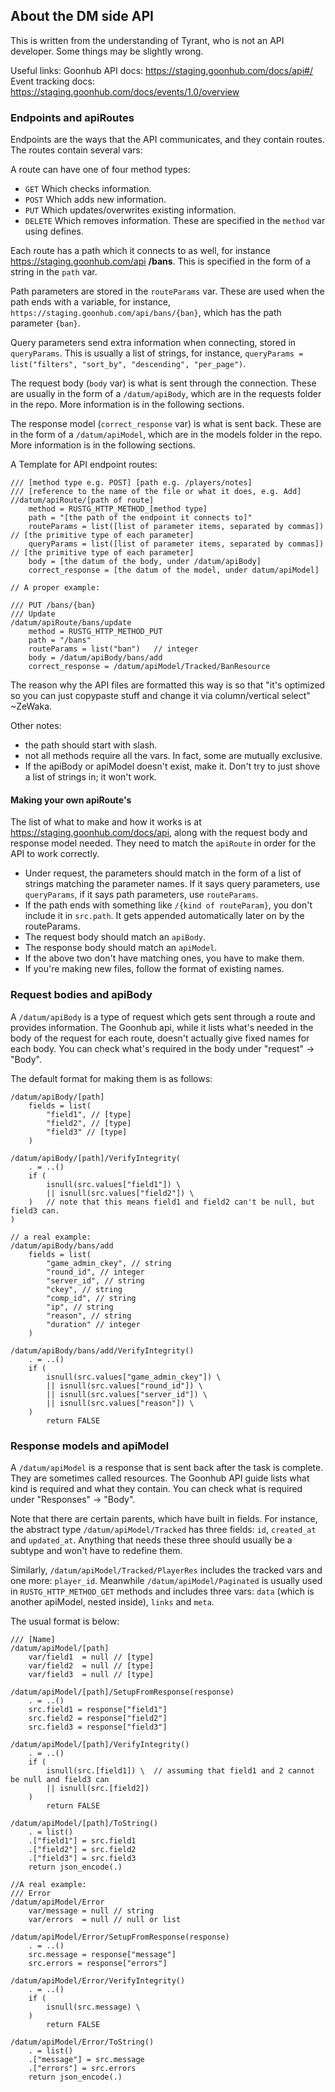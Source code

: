 ## About the DM side API
This is written from the understanding of Tyrant, who is not an API developer. Some things may be slightly wrong.

Useful links:
Goonhub API docs: https://staging.goonhub.com/docs/api#/
Event tracking docs: https://staging.goonhub.com/docs/events/1.0/overview

### Endpoints and apiRoutes
Endpoints are the ways that the API communicates, and they contain routes. The routes contain several vars:

A route can have one of four method types:
- `GET` Which checks information.
- `POST` Which adds new information.
- `PUT` Which updates/overwrites existing information.
- `DELETE` Which removes information.
These are specified in the `method` var using defines.

Each route has a path which it connects to as well, for instance https://staging.goonhub.com/api
**/bans**. This is specified in the form of a string in the `path` var.

Path parameters are stored in the `routeParams` var. These are used when the path ends with a variable, for instance, `https://staging.goonhub.com/api/bans/{ban}`, which has the path parameter `{ban}`.

Query parameters send extra information when connecting, stored in `queryParams`. This is usually a list of strings, for instance, `queryParams = list("filters", "sort_by", "descending", "per_page")`.

The request body (`body` var) is what is sent through the connection. These are usually in the form of a `/datum/apiBody`, which are in the requests folder in the repo. More information is in the following sections.

The response model (`correct_response` var) is what is sent back. These are in the form of a `/datum/apiModel`, which are in the models folder in the repo. More information is in the following sections.

A Template for API endpoint routes:
```dm
/// [method type e.g. POST] [path e.g. /players/notes]
/// [reference to the name of the file or what it does, e.g. Add]
//datum/apiRoute/[path of route]
	method = RUSTG_HTTP_METHOD_[method type]
	path = "[the path of the endpoint it connects to]"
	routeParams = list([list of parameter items, separated by commas]) // [the primitive type of each parameter]
	queryParams = list([list of parameter items, separated by commas]) // [the primitive type of each parameter]
	body = [the datum of the body, under /datum/apiBody]
	correct_response = [the datum of the model, under datum/apiModel]

// A proper example:

/// PUT /bans/{ban}
/// Update
/datum/apiRoute/bans/update
	method = RUSTG_HTTP_METHOD_PUT
	path = "/bans"
	routeParams = list("ban")	// integer
	body = /datum/apiBody/bans/add
	correct_response = /datum/apiModel/Tracked/BanResource
```

The reason why the API files are formatted this way is so that "it's optimized so you can just copypaste stuff and change it via column/vertical select" ~ZeWaka.

Other notes:
- the path should start with slash.
- not all methods require all the vars. In fact, some are mutually exclusive.
- If the apiBody or apiModel doesn't exist, make it. Don't try to just shove a list of strings in; it won't work.

#### Making your own apiRoute's
The list of what to make and how it works is at https://staging.goonhub.com/docs/api, along with the request body and response model needed. They need to match the `apiRoute` in order for the API to work correctly.
- Under request, the parameters should match in the form of a list of strings matching the parameter names. If it says query parameters, use `queryParams`, if it says path parameters, use `routeParams`.
- If the path ends with something like `/{kind of routeParam}`, you don't include it in `src.path`. It gets appended automatically later on by the routeParams.
- The request body should match an `apiBody`.
- The response body should match an `apiModel`.
- If the above two don't have matching ones, you have to make them.
- If you're making new files, follow the format of existing names.

### Request bodies and apiBody
A `/datum/apiBody` is a type of request which gets sent through a route and provides information.
The Goonhub api, while it lists what's needed in the body of the request for each route, doesn't actually give fixed names for each body. You can check what's required in the body under "request" -> "Body".

The default format for making them is as follows:
```dm
/datum/apiBody/[path]
	fields = list(
		"field1", // [type]
		"field2", // [type]
		"field3" // [type]
	)

/datum/apiBody/[path]/VerifyIntegrity(
	. = ..()
	if (
		isnull(src.values["field1"]) \
		|| isnull(src.values["field2"]) \
	)	// note that this means field1 and field2 can't be null, but field3 can.
)

// a real example:
/datum/apiBody/bans/add
	fields = list(
		"game_admin_ckey", // string
		"round_id", // integer
		"server_id", // string
		"ckey", // string
		"comp_id", // string
		"ip", // string
		"reason", // string
		"duration" // integer
	)

/datum/apiBody/bans/add/VerifyIntegrity()
	. = ..()
	if (
		isnull(src.values["game_admin_ckey"]) \
		|| isnull(src.values["round_id"]) \
		|| isnull(src.values["server_id"]) \
		|| isnull(src.values["reason"]) \
	)
		return FALSE
```

### Response models and apiModel
A `/datum/apiModel` is a response that is sent back after the task is complete. They are sometimes called resources. The Goonhub API guide lists what kind is required and what they contain. You can check what is required under "Responses" -> "Body".

Note that there are certain parents, which have built in fields. For instance, the abstract type `/datum/apiModel/Tracked` has three fields: `id`, `created_at` and `updated_at`. Anything that needs these three should usually be a subtype and won't have to redefine them.

Similarly, `/datum/apiModel/Tracked/PlayerRes` includes the tracked vars and one more: `player_id`. Meanwhile `/datum/apiModel/Paginated` is usually used in `RUSTG_HTTP_METHOD_GET` methods and includes three vars: `data` (which is another apiModel, nested inside), `links` and `meta`.

The usual format is below:
```dm
/// [Name]
/datum/apiModel/[path]
	var/field1	= null // [type]
	var/field2	= null // [type]
	var/field3	= null // [type]

/datum/apiModel/[path]/SetupFromResponse(response)
	. = ..()
	src.field1 = response["field1"]
	src.field2 = response["field2"]
	src.field3 = response["field3"]

/datum/apiModel/[path]/VerifyIntegrity()
	. = ..()
	if (
		isnull(src.[field1]) \	// assuming that field1 and 2 cannot be null and field3 can
		|| isnull(src.[field2])
	)
		return FALSE

/datum/apiModel/[path]/ToString()
	. = list()
	.["field1"] = src.field1
	.["field2"] = src.field2
	.["field3"] = src.field3
	return json_encode(.)

//A real example:
/// Error
/datum/apiModel/Error
	var/message	= null // string
	var/errors	= null // null or list

/datum/apiModel/Error/SetupFromResponse(response)
	. = ..()
	src.message = response["message"]
	src.errors = response["errors"]

/datum/apiModel/Error/VerifyIntegrity()
	. = ..()
	if (
		isnull(src.message) \
	)
		return FALSE

/datum/apiModel/Error/ToString()
	. = list()
	.["message"] = src.message
	.["errors"] = src.errors
	return json_encode(.)
```
